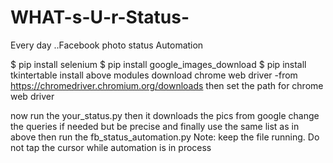 # WHAT-s-U-r-Status-
Every day ..Facebook photo status Automation 


$ pip install selenium
$ pip install google_images_download
$ pip install tkintertable
install above modules
download chrome web driver 
     -from https://chromedriver.chromium.org/downloads
then set the path for chrome web driver

now run the your_status.py
then it downloads the pics from google change the queries if needed but be precise
and finally use the same list as in above then run the fb_status_automation.py
Note: keep the file running. Do not tap the cursor while automation is in process


